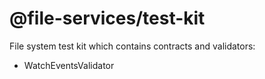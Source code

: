 # @file-services/test-kit

File system test kit which contains contracts and validators:
- WatchEventsValidator
